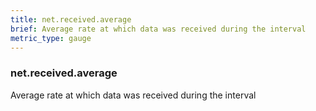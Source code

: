 ```yaml
---
title: net.received.average
brief: Average rate at which data was received during the interval
metric_type: gauge
---
```

### net.received.average

Average rate at which data was received during the interval